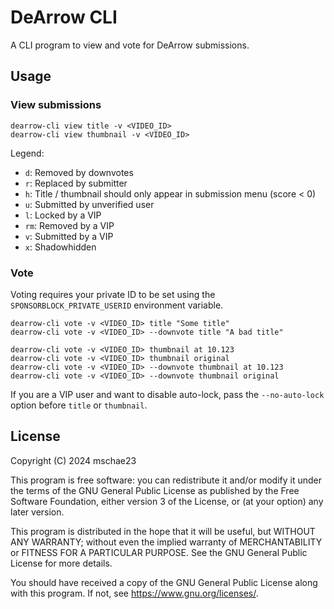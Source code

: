 # DeArrow CLI
A CLI program to view and vote for DeArrow submissions.

## Usage
### View submissions
```
dearrow-cli view title -v <VIDEO_ID>
dearrow-cli view thumbnail -v <VIDEO_ID>
```

Legend:
- `d`: Removed by downvotes
- `r`: Replaced by submitter
- `h`: Title / thumbnail should only appear in submission menu (score < 0)
- `u`: Submitted by unverified user
- `l`: Locked by a VIP
- `rm`: Removed by a VIP
- `v`: Submitted by a VIP
- `x`: Shadowhidden

### Vote
Voting requires your private ID to be set using the `SPONSORBLOCK_PRIVATE_USERID` environment variable.

```
dearrow-cli vote -v <VIDEO_ID> title "Some title"
dearrow-cli vote -v <VIDEO_ID> --downvote title "A bad title"

dearrow-cli vote -v <VIDEO_ID> thumbnail at 10.123
dearrow-cli vote -v <VIDEO_ID> thumbnail original
dearrow-cli vote -v <VIDEO_ID> --downvote thumbnail at 10.123
dearrow-cli vote -v <VIDEO_ID> --downvote thumbnail original
```

If you are a VIP user and want to disable auto-lock, pass the `--no-auto-lock` option before `title` or `thumbnail`.

## License
Copyright (C) 2024  mschae23

This program is free software: you can redistribute it and/or modify
it under the terms of the GNU General Public License as published by
the Free Software Foundation, either version 3 of the License, or
(at your option) any later version.

This program is distributed in the hope that it will be useful,
but WITHOUT ANY WARRANTY; without even the implied warranty of
MERCHANTABILITY or FITNESS FOR A PARTICULAR PURPOSE.  See the
GNU General Public License for more details.

You should have received a copy of the GNU General Public License
along with this program.  If not, see <https://www.gnu.org/licenses/>.
